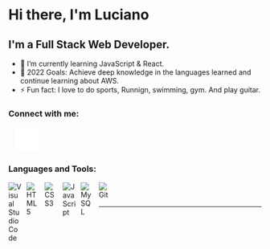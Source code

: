 # Hi there, I'm Luciano

## I'm a Full Stack Web Developer.

- 🌱 I’m currently learning JavaScript & React.
- 🥅 2022 Goals: Achieve deep knowledge in the languages learned and continue learning about AWS.
- ⚡ Fun fact: I love to do sports, Runnign, swimming, gym. And play guitar.

### Connect with me:

&nbsp;&nbsp;
[![website](./img/linkedin-dark.svg)](https://linkedin.com/in/lucianopetillo)

### Languages and Tools:

[<img align="left" alt="Visual Studio Code" width="26px" src="https://cdn.jsdelivr.net/gh/devicons/devicon/icons/vscode/vscode-original.svg" style="padding-right:10px;" />][webdevplaylist]
[<img align="left" alt="HTML5" width="26px" src="https://cdn.jsdelivr.net/gh/devicons/devicon/icons/html5/html5-original.svg" style="padding-right:10px;" />][webdevplaylist]
[<img align="left" alt="CSS3" width="26px" src="https://cdn.jsdelivr.net/gh/devicons/devicon/icons/css3/css3-original.svg" style="padding-right:10px;" />][cssplaylist]
[<img align="left" alt="JavaScript" width="26px" src="https://cdn.jsdelivr.net/gh/devicons/devicon/icons/javascript/javascript-original.svg" style="padding-right:10px;" />][jsplaylist]
[<img align="left" alt="MySQL" width="26px" src="https://cdn.jsdelivr.net/gh/devicons/devicon/icons/mysql/mysql-original.svg" style="padding-right:10px;" />][webdevplaylist]
[<img align="left" alt="Git" width="26px" src="https://cdn.jsdelivr.net/gh/devicons/devicon/icons/git/git-original.svg" style="padding-right:10px;" />][webdevplaylist]

<br />
<br />

---
[website]: https://linkedin.com/in/lucianopetillo
[linkedin]: https://linkedin.com/in/lucianopetillo
[webdevplaylist]: https://linkedin.com/in/lucianopetillo
[jsplaylist]: https://linkedin.com/in/lucianopetillo
[cssplaylist]: https://linkedin.com/in/lucianopetillo
[reactplaylist]: https://linkedin.com/in/lucianopetillo

